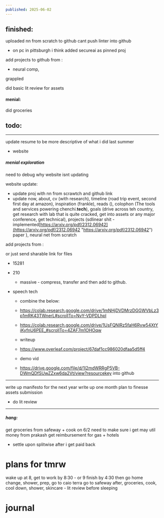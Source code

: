 ```yaml
---
published: 2025-06-02
---
```

## finished:

uploaded nn from scratch to github 
cant push linter into github
- on pc in pittsburgh i think
added secureai as pinned proj

add projects to github from :
- neural comp, 

grappled

did basic lit review for assets
#### menial:
did groceries

## todo:


----

update resume to be more descriptive of what i did last summer

+ website
##### menial exploration

need to debug why website isnt updating

website update:
- update proj with nn from scrawtch and github link
- update now, about, cv (with research), timeline (road trip event, second first day at amazon), inspiration (frankle), reads (), colophon (The tools and services powering chenchi.**tech**), goals (drive across teh country, get research with lab that is quite cracked, get into assets or any major conference, get technical), projects (sdlinear shit - implemented[https://arxiv.org/pdf/2312.06942](https://arxiv.org/pdf/2312.06942 "https://arxiv.org/pdf/2312.06942") paper ), neural net from scratch 


add projects from :

or just send sharable link for files
- 15281
- 210
	- massive - compress, transfer and then add to github.

- speech tech
	- combine the below:
	- https://colab.research.google.com/drive/1mNHjDVDMrzDGGWVbLz3p1mRK43TWnerL#scrollTo=NvY-VDPDLhpl
	- https://colab.research.google.com/drive/1UsFQNlRz5faH6Ryw54XtYiKyfnU6PEE_#scrollTo=4ZAF7m1OHOqw

	- writeup
	- https://www.overleaf.com/project/67daf1cc986020dfaa5d5ff4
	
	- demo vid
	- https://drive.google.com/file/d/1l2mdWRRgP5VB-DWmQDfSUwZZxw6da2Vt/view?resourcekey
into github

-----

write up manifesto for the next year
write up one month plan to finesse assets submission
- do lit review

----
##### hang:

get groceries from safeway + cook on 6/2
need to make sure i get may util money from prakash
get reimbursement for gas + hotels
- settle upon splitwise after i get paid back

# plans for tmrw

wake up at 8, get to work by 8:30 - or 9
finish by 4:30
then go home change, shower, prep, go to caio terra
go to safeway after, groceries, cook,
cool down, shower, skincare - lit review before sleeping
# journal

